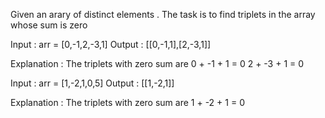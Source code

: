 Given an arary of distinct elements . The task is to find triplets in the array whose sum is zero

Input : arr = [0,-1,2,-3,1]
Output : [[0,-1,1],[2,-3,1]]

Explanation : The triplets with zero sum are 
0 + -1  + 1 = 0
2 + -3  + 1 = 0

Input : arr = [1,-2,1,0,5]
Output : [[1,-2,1]]

Explanation : The triplets with zero sum are 
1 + -2 + 1 = 0